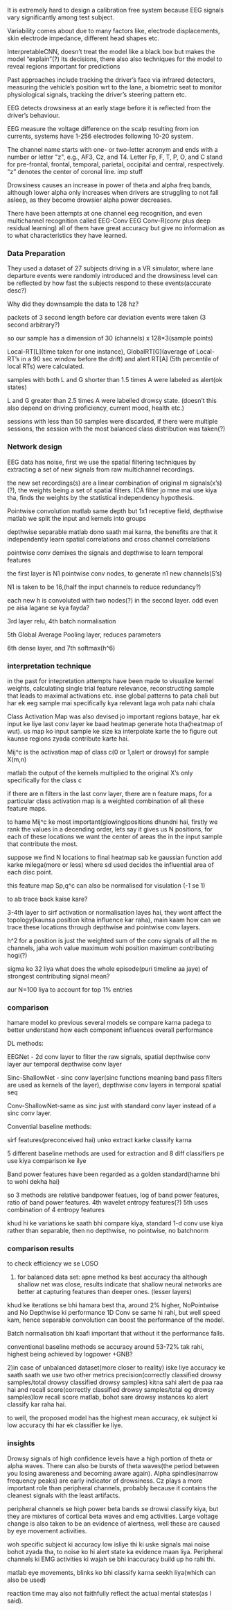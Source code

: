 ﻿It is extremely hard to design a calibration free system because EEG signals vary significantly among test subject.

Variability comes about due to many factors like, electrode displacements, skin electrode impedance, different head shapes etc.

InterpretableCNN, doesn’t treat the model like a black box but makes the model “explain”(?) its decisions, there also also techniques for the model to reveal regions important for predictions

Past approaches include tracking the driver’s face via infrared detectors, measuring the vehicle’s position wrt to the lane, a biometric seat to monitor physiological signals, tracking the driver’s steering pattern etc.

EEG detects drowsiness at an early stage before it is reflected from the driver’s behaviour.

EEG measure the voltage difference on the scalp resulting from ion currents, systems have 1-256 electrodes following 10-20 system.

The channel name starts with one- or two-letter acronym and ends with a number or letter "z", e.g., AF3, Cz, and T4. Letter Fp, F, T, P, O, and C stand for pre-frontal, frontal, temporal, parietal, occipital and central, respectively. “z” denotes the center of coronal line. imp stuff

Drowsiness causes an increase in power of theta and alpha freq bands, although lower alpha only increases when drivers are struggling to not fall asleep, as they become drowsier alpha power decreases.

There have been attempts at one channel eeg recognition, and even multichannel recognition called EEG-Conv EEG Conv-R(conv plus deep residual learning) all of them have great accuracy but give no information as to what characteristics they have learned.

### Data Preparation

They used a dataset of 27 subjects driving in a VR simulator, where lane departure events were randomly introduced and the drowsiness level can be reflected by how fast the subjects respond to these events(accurate desc?)

Why did they downsample the data to 128 hz?

packets of 3 second length before car deviation events were taken (3 second arbitrary?)

so our sample has a dimension of 30 (channels) x 128*3(sample points)

Local-RT[L](time taken for one instance), GlobalRT[G](average of Local-RT’s in a 90 sec window before the drift) and alert RT[A] (5th percentile of local RTs) were calculated.

samples with both L and G shorter than 1.5 times A were labeled as alert(ok states)

L and G greater than 2.5 times A were labelled drowsy state. (doesn’t this also depend on driving proficiency, current mood, health etc.)

sessions with less than 50 samples were discarded, if there were multiple sessions, the session with the most balanced class distribution was taken(?)

### Network design

EEG data has noise, first we use the spatial filtering techniques by extracting a set of new signals from raw multichannel recordings.

the new set recordings(s) are a linear combination of original m signals(x’s)(?), the weights being a set of spatial filters. ICA filter jo mne mai use kiya tha, finds the weights by the statistical independency hypothesis.

Pointwise convolution matlab same depth but 1x1 receptive field, depthwise matlab we split the input and kernels into groups

depthwise separable matlab dono saath mai karna, the benefits are that it independently learn spatial correlations and cross channel correlations

pointwise conv demixes the signals and depthwise to learn temporal features

the first layer is N1 pointwise conv nodes, to generate n1 new channels(S’s)

N1 is taken to be 16,(half the input channels to reduce redundancy?)

each new h is convoluted with two nodes(?) in the second layer. odd even pe aisa lagane se kya fayda?

3rd layer relu, 4th batch normalisation

5th Global Average Pooling layer, reduces parameters

6th dense layer, and 7th softmax(h^6)

### interpretation technique

in the past for intepretation attempts have been made to visualize kernel weights, calculating single trial feature relevance, reconstructing sample that leads to maximal activations etc. inse global patterns to pata chali but har ek eeg sample mai specifically kya relevant laga woh pata nahi chala

Class Activation Map was also devised jo important regions bataye, har ek input ke liye last conv layer ke baad heatmap generate hota tha(heatmap of wut). us map ko input sample ke size ka interpolate karte the to figure out kaunse regions zyada contribute karte hai.

Mij^c is the activation map of class c(0 or 1,alert or drowsy) for sample X(m,n)

matlab the output of the kernels multiplied to the original X’s only specifically for the class c

if there are n filters in the last conv layer, there are n feature maps, for a particular class activation map is a weighted combination of all these feature maps.

to hame Mij^c ke most important(glowing)positions dhundni hai, firstly we rank the values in a decending order, lets say it gives us N positions, for each of these locations we want the center of areas the in the input sample that contribute the most.

suppose we find N locations to final heatmap sab ke gaussian function add karke milega(more or less) where sd used decides the influential area of each disc point.

this feature map Sp,q^c can also be normalised for visulation (-1 se 1)

to ab trace back kaise kare?

3-4th layer to sirf activation or normalisation layes hai, they wont affect the topology(kaunsa position kitna influence kar raha), main kaam how can we trace these locations through depthwise and pointwise conv layers.

h^2 for a position is just the weighted sum of the conv signals of all the m channels, jaha woh value maximum wohi position maximum contributing hogi(?)

sigma ko 32 liya what does the whole episode(puri timeline aa jaye) of strongest contributing signal mean?

aur N=100 liya to account for top 1% entries

### comparison

hamare model ko previous several models se compare karna padega to better understand how each component influences overall performance

DL methods:

EEGNet - 2d conv layer to filter the raw signals, spatial depthwise conv layer aur temporal depthwise conv layer

Sinc-ShallowNet - sinc conv layer(sinc functions meaning band pass filters are used as kernels of the layer), depthwise conv layers in temporal spatial seq

Conv-ShallowNet-same as sinc just with standard conv layer instead of a sinc conv layer.

Convential baseline methods:

sirf features(preconceived hai) unko extract karke classify karna

5 different baseline methods are used for extraction and 8 diff classifiers pe use kiya comparison ke ilye

Band power features have been regarded as a golden standard(hamne bhi to wohi dekha hai)

so 3 methods are relative bandpower featues, log of band power features, ratio of band power features. 4th wavelet entropy features(?) 5th uses combination of 4 entropy features

khud hi ke variations ke saath bhi compare kiya, standard 1-d conv use kiya rather than separable, then no depthwise, no pointwise, no batchnorm

### comparison results

to check efficiency we se LOSO

1.  for balanced data set: apne method ka best accuracy tha although shallow net was close, results indicate that shallow neural networks are better at capturing features than deeper ones. (lesser layers)

khud ke iterations se bhi hamara best tha, around 2% higher, NoPointwise and No Depthwise ki performance 1D Conv se same hi rahi, but well speed kam, hence separable convolution can boost the performance of the model.

Batch normalisation bhi kaafi important that without it the performance falls.

conventional baseline methods se accuracy around 53-72% tak rahi, highest being achieved by logpower +GNB?

2)in case of unbalanced dataset(more closer to reality) iske liye accuracy ke saath saath we use two other metrics precision(correctly classified drowsy samples/total drowsy classified drowsy samples) kitna sahi alert de paa raa hai and recall score(correctly classified drowsy samples/total og drowsy samples)low recall score matlab, bohot sare drowsy instances ko alert classify kar raha hai.

to well, the proposed model has the highest mean accuracy, ek subject ki low accuracy thi har ek classifier ke liye.

### insights

Drowsy signals of high confidence levels have a high portion of theta or alpha waves. There can also be bursts of theta waves(the period between you losing awareness and becoming aware again). Alpha spindles(narrow frequency peaks) are early indicator of drowsiness. Cz plays a more important role than peripheral channels, probably because it contains the cleanest signals with the least artifacts.

peripheral channels se high power beta bands se drowsi classify kiya, but they are mixtures of cortical beta waves and emg activities. Large voltage change is also taken to be an evidence of alertness, well these are caused by eye movement activities.

woh specific subject ki accuracy low isliye thi ki uske signals mai noise bohot zyada tha, to noise ko hi alert state ka evidence maan liya. Peripheral channels ki EMG activities ki wajah se bhi inaccuracy build up ho rahi thi.

matlab eye movements, blinks ko bhi classify karna seekh liya(which can also be used)

reaction time may also not faithfully reflect the actual mental states(as I said).
